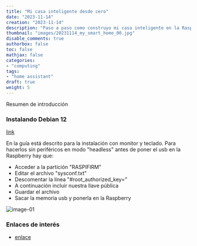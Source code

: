 ```yaml
---
title: "Mi casa inteligente desde cero"
date: "2023-11-14"
creation: "2023-11-14"
description: "Paso a paso como construyo mi casa inteligente en la Raspberry con Home Assistant."
thumbnail: "images/20231114_my_smart_home_00.jpg"
disable_comments: true
authorbox: false
toc: false
mathjax: false
categories:
- "computing"
tags:
- "home assistant"
draft: true
weight: 5
---
```

Resumen de introducción
<!--more-->
### Instalando Debian 12
[link](https://community.home-assistant.io/t/installing-home-assistant-supervised-on-a-raspberry-pi-using-debian-12/247116 "Home assistant supervisado")

En la guía está descrito para la instalación con monitor y teclado. Para hacerlos sin periféricos en modo "headless" antes de poner el usb en la Raspberry hay que:
 - Acceder a la partición "RASPIFIRM"
 - Editar el archivo "sysconf.txt"
 - Descomentar la línea "#root_authorized_key="
 - A continuación incluir nuestra llave pública
 - Guardar el archivo
 - Sacar la memoria usb y ponerla en la Raspberry

![image-01]

### Enlaces de interés
- [enlace](www.sherblog.pro)

[link]: https://www.google.es

[image-01]: /images/20231114_my_smart_home_01.jpg




